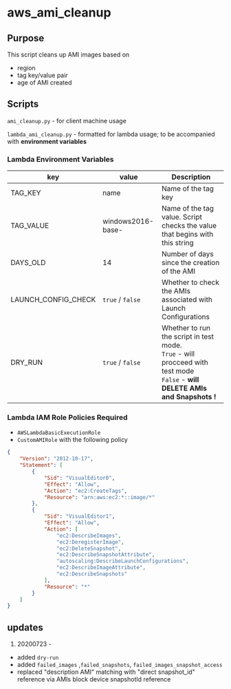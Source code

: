 # aws_ami_cleanup

## Purpose
This script cleans up AMI images based on 
- region
- tag key/value pair 
- age of AMI created


## Scripts

`ami_cleanup.py` - for client machine usage

`lambda_ami_cleanup.py` - formatted for lambda usage; to be accompanied with **environment variables**

### Lambda Environment Variables

key|value|Description
-|-|-|
TAG_KEY|name|Name of the tag key
TAG_VALUE|windows2016-base-|Name of the tag value. Script checks the value that begins with this string 
DAYS_OLD|14|Number of days since the creation of the AMI 
LAUNCH_CONFIG_CHECK|`true` / `false`| Whether to check the AMIs associated with Launch Configurations
DRY_RUN|`true` / `false`| Whether to run the script in test mode.<br> `True` - will procceed with test mode <br> `False` - **will DELETE AMIs and Snapshots !**

### Lambda IAM Role Policies Required
- `AWSLambdaBasicExecutionRole`
- `CustomAMIRole` with the following policy

```json
{
    "Version": "2012-10-17",
    "Statement": [
        {
            "Sid": "VisualEditor0",
            "Effect": "Allow",
            "Action": "ec2:CreateTags",
            "Resource": "arn:aws:ec2:*::image/*"
        },
        {
            "Sid": "VisualEditor1",
            "Effect": "Allow",
            "Action": [
                "ec2:DescribeImages",
                "ec2:DeregisterImage",
                "ec2:DeleteSnapshot",
                "ec2:DescribeSnapshotAttribute",
                "autoscaling:DescribeLaunchConfigurations",
                "ec2:DescribeImageAttribute",
                "ec2:DescribeSnapshots"
            ],
            "Resource": "*"
        }
    ]
}
```
## updates
1) 20200723 - 
- added `dry-run`
- added `failed_images` ,`failed_snapshots`, `failed_images_snapshot_access`
- replaced "description AMI" matching with "direct snapshot_id" reference via AMIs block device snapshotId reference
